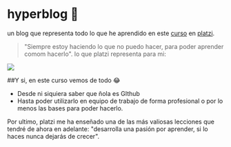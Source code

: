 # hyperblog 🚀
un blog que representa todo lo que he aprendido en este [curso](https://www.notion.so/Git-y-GitHub-3f5f71a44c1b422284468c3af30d2ff5 "curso") en [platzi](https://platzi.com/clases/1557-git-github/19977-readmemd-es-una-excelente-practica/ "platzi").
>"Siempre estoy haciendo lo que no puedo hacer, para poder aprender comom hacerlo".
lo que platzi representa para mi:

[![](https://www.meme-arsenal.com/memes/205426cfb6fa5aff9de2053321746d03.jpg)](https://www.meme-arsenal.com/memes/205426cfb6fa5aff9de2053321746d03.jpg)

##Y si, en este curso vemos de todo 😂
* Desde ni siquiera saber que ñola es GIthub
* Hasta poder utilizarlo en equipo de trabajo de forma profesional o por lo menos las bases para poder hacerlo.

Por ultimo, platzi me ha enseñado una de las más valiosas lecciones que tendré de ahora en adelante: "desarrolla una pasión por aprender, si lo haces nunca dejarás de crecer".